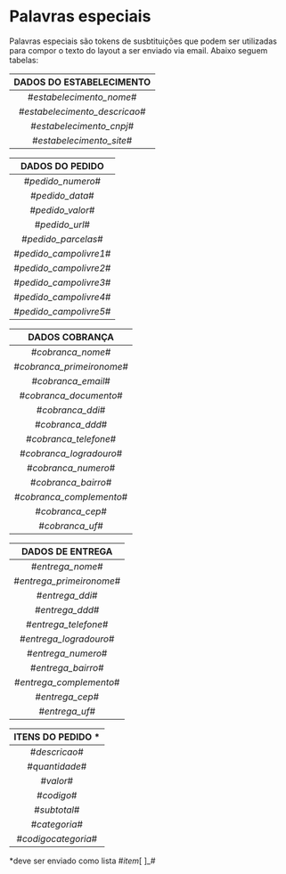 # Palavras especiais

Palavras especiais são tokens de susbtituições que podem ser utilizadas para compor o texto do layout a ser enviado via email.
Abaixo seguem tabelas:

DADOS DO ESTABELECIMENTO |
:---------------------:  |
#_estabelecimento_nome_# |
#_estabelecimento_descricao_# |
#_estabelecimento_cnpj_# |
#_estabelecimento_site_# |

DADOS DO PEDIDO | 
:---------------: | 
#_pedido_numero_# |
#_pedido_data_# |
#_pedido_valor_# |
#_pedido_url_# |
#_pedido_parcelas_#|
#_pedido_campolivre1_#|
#_pedido_campolivre2_#|
#_pedido_campolivre3_#|
#_pedido_campolivre4_#|
#_pedido_campolivre5_#|

DADOS COBRANÇA |
:------------: |
#_cobranca_nome_# |
#_cobranca_primeironome_#|
#_cobranca_email_# |
#_cobranca_documento_# |
#_cobranca_ddi_# |
#_cobranca_ddd_# |
#_cobranca_telefone_# |
#_cobranca_logradouro_# |
#_cobranca_numero_# |
#_cobranca_bairro_# |
#_cobranca_complemento_# |
#_cobranca_cep_# |
#_cobranca_uf_# |

DADOS DE ENTREGA |
:--------------: |
#_entrega_nome_# |
#_entrega_primeironome_# |
#_entrega_ddi_# |
#_entrega_ddd_# |
#_entrega_telefone_# |
#_entrega_logradouro_# |
#_entrega_numero_# |
#_entrega_bairro_# |
#_entrega_complemento_# |
#_entrega_cep_# |
#_entrega_uf_# |

ITENS DO PEDIDO *|
:-------------: |
#_descricao_# |
#_quantidade_# |
#_valor_# |
#_codigo_#|
#_subtotal_#|
#_categoria_#|
#_codigocategoria_#|

*deve ser enviado como lista #_item_[ ]_#



